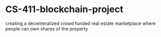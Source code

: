# CS-411-blockchain-project
creating a decenteralized crowd funded real estate marketplace where people can own shares of the property
